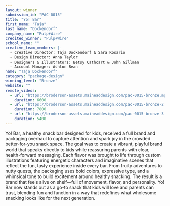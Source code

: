 ```yaml
---
layout: winner
submission_id: "PAC-0015"
title: "Yo! Bar"
first_name: "Taja"
last_name: "Dockendorf"
company_name: "Pulp+Wire"
credited_winner: "Pulp+Wire"
school_name: ""
creative_team_members: |-
  - Creative Director: Taja Dockendorf & Sara Rosario
  - Design Director: Anna Taylor
  - Designers & Illustrators: Betsy Cathcart & John Gillman
  - Account Manager: Ashton Bean
name: "Taja Dockendorf"
category: "package-design"
winning_level: "Bronze"
website: ""
remote_videos:
  - url: "https://broderson-assets.maineaddesign.com/pac-0015-bronze.mp4"
    duration: 6600
  - url: "https://broderson-assets.maineaddesign.com/pac-0015-bronze-2.mp4"
    duration: 7800
  - url: "https://broderson-assets.maineaddesign.com/pac-0015-bronze-3.mp4"
    duration: 5400
---
```


Yo! Bar, a healthy snack bar designed for kids, received a full brand and packaging overhaul to capture attention and spark joy in the crowded better-for-you snack space. The goal was to create a vibrant, playful brand world that speaks directly to kids while reassuring parents with clear, health-forward messaging. Each flavor was brought to life through custom illustrations featuring energetic characters and imaginative scenes that reflect the fun, tasty experience inside every bar. From fruity adventures to nutty quests, the packaging uses bold colors, expressive type, and a whimsical tone to build excitement around healthy snacking. The result is a brand that feels alive on shelf—full of movement, flavor, and personality. Yo! Bar now stands out as a go-to snack that kids will love and parents can trust, blending fun and function in a way that redefines what wholesome snacking looks like for the next generation.
